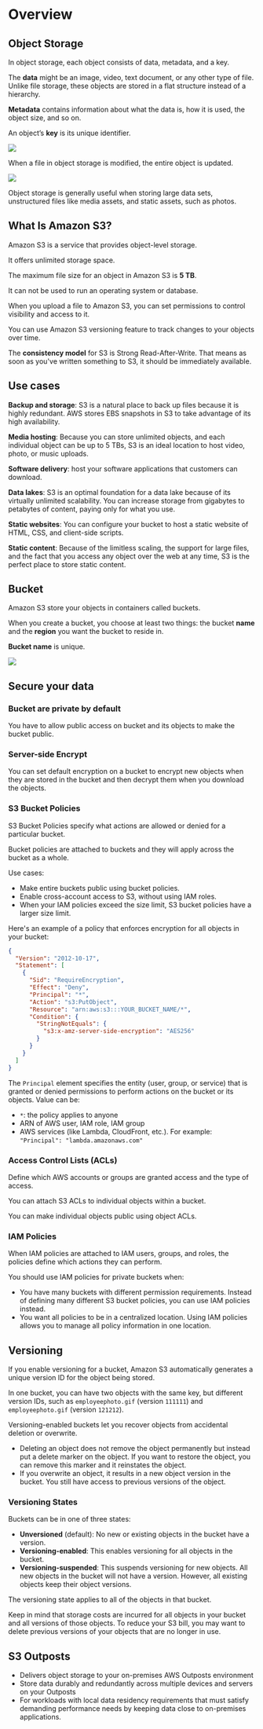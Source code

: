 # Overview

## Object Storage

In object storage, each object consists of data, metadata, and a key.

The **data** might be an image, video, text document, or any other type of file. Unlike file storage, these objects are stored in a flat structure instead of a hierarchy.

**Metadata** contains information about what the data is, how it is used, the object size, and so on.

An object’s **key** is its unique identifier.

![](./images/obj-str.png)

When a file in object storage is modified, the entire object is updated.

![](./images/object-storage.png)

Object storage is generally useful when storing large data sets, unstructured files like media assets, and static assets, such as photos.


## What Is Amazon S3?

Amazon S3 is a service that provides object-level storage.

It offers unlimited storage space.

The maximum file size for an object in Amazon S3 is **5 TB**.

It can not be used to run an operating system or database.

When you upload a file to Amazon S3, you can set permissions to control visibility and access to it.

You can use Amazon S3 versioning feature to track changes to your objects over time.

The **consistency model** for S3 is Strong Read-After-Write. That means as soon as you've written something to S3, it should be immediately available.


## Use cases

**Backup and storage**: S3 is a natural place to back up files because it is highly redundant. AWS stores EBS snapshots in S3 to take advantage of its high availability.

**Media hosting**: Because you can store unlimited objects, and each individual object can be up to 5 TBs, S3 is an ideal location to host video, photo, or music uploads.

**Software delivery**: host your software applications that customers can download.

**Data lakes**: S3 is an optimal foundation for a data lake because of its virtually unlimited scalability. You can increase storage from gigabytes to petabytes of content, paying only for what you use.

**Static websites**: You can configure your bucket to host a static website of HTML, CSS, and client-side scripts.

**Static content**: Because of the limitless scaling, the support for large files, and the fact that you access any object over the web at any time, S3 is the perfect place to store static content.


## Bucket

Amazon S3 store your objects in containers called buckets.

When you create a bucket, you choose at least two things: the bucket **name** and the **region** you want the bucket to reside in.

**Bucket name** is unique.

![](./images/s3.png)


## Secure your data

### Bucket are private by default

You have to allow public access on bucket and its objects to make the bucket public.

### Server-side Encrypt

You can set default encryption on a bucket to encrypt new objects when they are stored in the bucket and then decrypt them when you download the objects.

### S3 Bucket Policies

S3 Bucket Policies specify what actions are allowed or denied
for a particular bucket.

Bucket policies are attached to buckets and they will apply across the bucket as a whole.

Use cases:
- Make entire buckets public using bucket policies.
- Enable cross-account access to S3, without using IAM roles.
- When your IAM policies exceed the size limit, S3 bucket policies have a larger size limit.

Here's an example of a policy that enforces encryption for all objects in your bucket:

```json
{
  "Version": "2012-10-17",
  "Statement": [
    {
      "Sid": "RequireEncryption",
      "Effect": "Deny",
      "Principal": "*",
      "Action": "s3:PutObject",
      "Resource": "arn:aws:s3:::YOUR_BUCKET_NAME/*",
      "Condition": {
        "StringNotEquals": {
          "s3:x-amz-server-side-encryption": "AES256"
        }
      }
    }
  ]
}
```

The `Principal` element specifies the entity (user, group, or service) that is granted or denied permissions to perform actions on the bucket or its objects. Value can be:
- `*`: the policy applies to anyone
- ARN of AWS user, IAM role, IAM group
- AWS services (like Lambda, CloudFront, etc.). For example: `"Principal": "lambda.amazonaws.com"`


### Access Control Lists (ACLs)

Define which AWS accounts or groups are granted access and the type of access.

You can attach S3 ACLs to individual objects within a bucket.

You can make individual objects public using object ACLs.

### IAM Policies

When IAM policies are attached to IAM users, groups, and roles, the policies define which actions they can perform.

You should use IAM policies for private buckets when:

- You have many buckets with different permission requirements. Instead of defining many different S3 bucket policies, you can use IAM policies instead.
- You want all policies to be in a centralized location. Using IAM policies allows you to manage all policy information in one location.


## Versioning

If you enable versioning for a bucket, Amazon S3 automatically generates a unique version ID for the object being stored.

In one bucket, you can have two objects with the same key, but different version IDs, such as `employeephoto.gif` (version `111111`) and `employeephoto.gif` (version `121212`).

Versioning-enabled buckets let you recover objects from accidental deletion or overwrite.

- Deleting an object does not remove the object permanently but instead put a delete marker on the object. If you want to restore the object, you can remove this marker and it reinstates the object.
- If you overwrite an object, it results in a new object version in the bucket. You still have access to previous versions of the object.

### Versioning States

Buckets can be in one of three states:

- **Unversioned** (default): No new or existing objects in the bucket have a version.
- **Versioning-enabled**: This enables versioning for all objects in the bucket.
- **Versioning-suspended**: This suspends versioning for new objects. All new objects in the bucket will not have a version. However, all existing objects keep their object versions.

The versioning state applies to all of the objects in that bucket.

Keep in mind that storage costs are incurred for all objects in your bucket and all versions of those objects. To reduce your S3 bill, you may want to delete previous versions of your objects that are no longer in use.


## S3 Outposts

- Delivers object storage to your on-premises AWS Outposts environment
- Store data durably and redundantly across multiple devices and servers on your Outposts
- For workloads with local data residency requirements that must satisfy demanding performance needs by keeping data close to on-premises applications.
